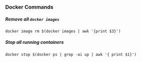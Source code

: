 ### Docker Commands

##### Remove all `docker images`
```shell
docker image rm $(docker images | awk '{print $3}')
```
##### Stop all running containers
```shell
docker stop $(docker ps | grep -ai up | awk '{ print $1}')
```

